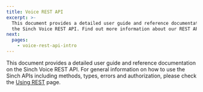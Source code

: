 ```yaml
---
title: Voice REST API
excerpt: >-
  This document provides a detailed user guide and reference documentation on
  the Sinch Voice REST API. Find out more information about our REST API now.
next:
  pages:
    - voice-rest-api-intro
---
```

This document provides a detailed user guide and reference documentation on the Sinch Voice REST API. For general information on how to use the Sinch APIs including methods, types, errors and authorization, please check the [Using REST](doc:using-rest) page.

